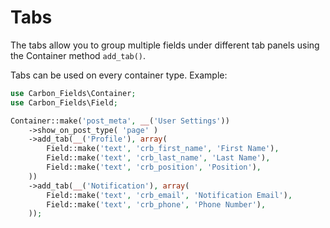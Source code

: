 # Tabs

The tabs allow you to group multiple fields under different tab panels using the Container method `add_tab()`.

Tabs can be used on every container type. Example:

```php
use Carbon_Fields\Container;
use Carbon_Fields\Field;

Container::make('post_meta', __('User Settings'))
	->show_on_post_type( 'page' )
	->add_tab(__('Profile'), array(
		Field::make('text', 'crb_first_name', 'First Name'),
		Field::make('text', 'crb_last_name', 'Last Name'),
		Field::make('text', 'crb_position', 'Position'),
	))
	->add_tab(__('Notification'), array(
		Field::make('text', 'crb_email', 'Notification Email'),
		Field::make('text', 'crb_phone', 'Phone Number'),
	));
```
